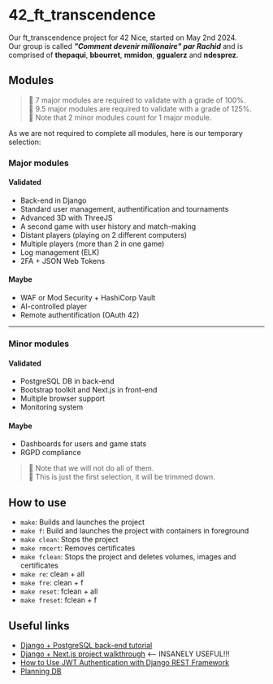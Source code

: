 # 42_ft_transcendence
Our ft_transcendence project for 42 Nice, started on May 2nd 2024.  
Our group is called ***"Comment devenir millionaire" par Rachid*** and is comprised of **thepaqui**, **bbourret**, **mmidon**, **ggualerz** and **ndesprez**.

## Modules

> 📝 7 major modules are required to validate with a grade of 100%.  
> 📝 9.5 major modules are required to validate with a grade of 125%.  
> 📝 Note that 2 minor modules count for 1 major module.  

As we are not required to complete all modules, here is our temporary selection:
### Major modules
#### Validated
- Back-end in Django
- Standard user management, authentification and tournaments
- Advanced 3D with ThreeJS
- A second game with user history and match-making
- Distant players (playing on 2 different computers)
- Multiple players (more than 2 in one game)
- Log management (ELK)
- 2FA + JSON Web Tokens
#### Maybe
- WAF or Mod Security + HashiCorp Vault
- AI-controlled player
- Remote authentification (OAuth 42)
---
### Minor modules
#### Validated
- PostgreSQL DB in back-end
- Bootstrap toolkit and Next.js in front-end
- Multiple browser support
- Monitoring system
#### Maybe
- Dashboards for users and game stats
- RGPD compliance

> 📝 Note that we will not do all of them.  
> 📝 This is just the first selection, it will be trimmed down.  

## How to use

- `make`: Builds and launches the project
- `make f`: Build and launches the project with containers in foreground
- `make clean`: Stops the project
- `make rmcert`: Removes certificates
- `make fclean`: Stops the project and deletes volumes, images and certificates
- `make re`: clean + all
- `make fre`: clean + f
- `make reset`: fclean + all
- `make freset`: fclean + f

## Useful links

- [Django + PostgreSQL back-end tutorial](https://www.w3schools.com/django/)
- [Django + Next.js project walkthrough](https://youtube.com/playlist?list=PLPSM8rIid1a0SMqmFOfoHRbyfQ5ipQX79&si=Hx5byuBxDHRUbHmL) <-- INSANELY USEFUL!!!
- [How to Use JWT Authentication with Django REST Framework](https://simpleisbetterthancomplex.com/tutorial/2018/12/19/how-to-use-jwt-authentication-with-django-rest-framework.html)
- [Planning DB](https://app.diagrams.net/)
